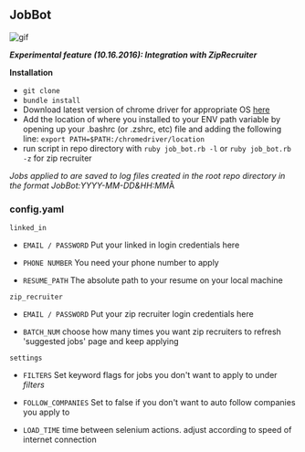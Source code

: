 ## JobBot

![gif](http://res.cloudinary.com/dfkrjl3pb/image/upload/v1476654999/ezgif.com-video-to-gif_cpumze.gif)

***Experimental feature (10.16.2016): Integration with ZipRecruiter***


**Installation**

* `git clone`
* `bundle install`
* Download latest version of chrome driver for appropriate OS [here](https://sites.google.com/a/chromium.org/chromedriver/downloads)
* Add the location of where you installed to your ENV path
variable by opening up your .bashrc (or .zshrc, etc) file
and adding the following line:
	`export PATH=$PATH:/chromedriver/location`
* run script in repo directory with `ruby job_bot.rb -l` or `ruby job_bot.rb -z` for zip recruiter

*Jobs applied to are saved to log files created in the root repo directory
in the format JobBot:YYYY-MM-DD&HH:MM*Â

### config.yaml
`linked_in`

* `EMAIL / PASSWORD` Put your linked in login credentials here

* `PHONE NUMBER` You need your phone number to apply

* `RESUME_PATH` The absolute path to your resume on your local machine

`zip_recruiter`
*  `EMAIL / PASSWORD` Put your zip recruiter login credentials here

* `BATCH_NUM` choose how many times you want zip recruiters to refresh 'suggested jobs' page and keep applying

`settings`

* `FILTERS` Set keyword flags for jobs you don't want to apply to under *filters*

* `FOLLOW_COMPANIES` Set to false if you don't want to auto follow companies you apply to

* `LOAD_TIME` time between selenium actions. adjust according to speed of internet connection
